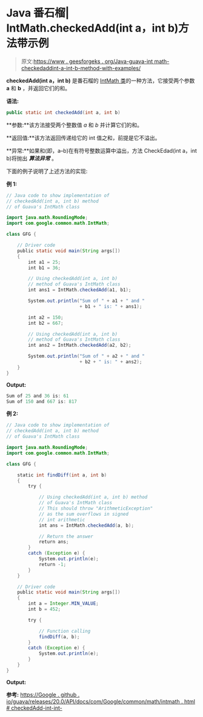 # Java 番石榴| IntMath.checkedAdd(int a，int b)方法带示例

> 原文:[https://www . geesforgeks . org/Java-guava-int math-checkedaddint-a-int-b-method-with-examples/](https://www.geeksforgeeks.org/java-guava-intmath-checkedaddint-a-int-b-method-with-examples/)

**checkedAdd(int a，int b)** 是番石榴的 [IntMath 类](https://www.geeksforgeeks.org/intmath-class-guava-java/)的一种方法，它接受两个参数 **a** 和 **b** ，并返回它们的和。

**语法:**

```java
public static int checkedAdd(int a, int b)

```

**参数:**该方法接受两个整数值 *a* 和 *b* 并计算它们的和。

**返回值:**该方法返回传递给它的 int 值之和，前提是它不溢出。

**异常:**如果和(即，a–b)在有符号整数运算中溢出，方法 CheckEdad(int a，int b)将抛出 ***算法异常*** 。

下面的例子说明了上述方法的实现:

**例 1:**

```java
// Java code to show implementation of
// checkedAdd(int a, int b) method
// of Guava's IntMath class

import java.math.RoundingMode;
import com.google.common.math.IntMath;

class GFG {

    // Driver code
    public static void main(String args[])
    {
        int a1 = 25;
        int b1 = 36;

        // Using checkedAdd(int a, int b)
        // method of Guava's IntMath class
        int ans1 = IntMath.checkedAdd(a1, b1);

        System.out.println("Sum of " + a1 + " and "
                           + b1 + " is: " + ans1);

        int a2 = 150;
        int b2 = 667;

        // Using checkedAdd(int a, int b)
        // method of Guava's IntMath class
        int ans2 = IntMath.checkedAdd(a2, b2);

        System.out.println("Sum of " + a2 + " and "
                           + b2 + " is: " + ans2);
    }
}
```

**Output:**

```java
Sum of 25 and 36 is: 61
Sum of 150 and 667 is: 817

```

**例 2:**

```java
// Java code to show implementation of
// checkedAdd(int a, int b) method
// of Guava's IntMath class

import java.math.RoundingMode;
import com.google.common.math.IntMath;

class GFG {

    static int findDiff(int a, int b)
    {
        try {

            // Using checkedAdd(int a, int b) method
            // of Guava's IntMath class
            // This should throw "ArithmeticException"
            // as the sum overflows in signed
            // int arithmetic
            int ans = IntMath.checkedAdd(a, b);

            // Return the answer
            return ans;
        }
        catch (Exception e) {
            System.out.println(e);
            return -1;
        }
    }

    // Driver code
    public static void main(String args[])
    {
        int a = Integer.MIN_VALUE;
        int b = 452;

        try {

            // Function calling
            findDiff(a, b);
        }
        catch (Exception e) {
            System.out.println(e);
        }
    }
}
```

**Output:**

**参考:**
[https://Google . github . io/guava/releases/20.0/API/docs/com/Google/common/math/intmath . html # checkedAdd-int-int-](https://google.github.io/guava/releases/20.0/api/docs/com/google/common/math/IntMath.html#checkedAdd-int-int-)